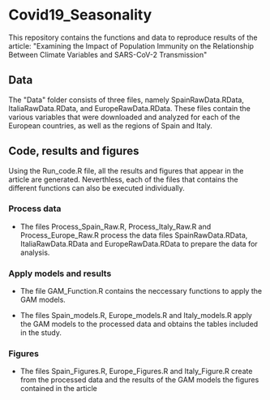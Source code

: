 # Covid19_Seasonality
This repository contains the functions and data to reproduce results of the article: "Examining the Impact of Population Immunity on the Relationship Between Climate Variables and SARS-CoV-2 Transmission"

## Data

The "Data" folder consists of three files, namely SpainRawData.RData, ItaliaRawData.RData, and EuropeRawData.RData. These files contain the various variables that were downloaded and analyzed for each of the European countries, as well as the regions of Spain and Italy.

## Code, results and figures
Using the Run_code.R file, all the results and figures that appear in the article are generated. Neverthless, each of the files that contains the different functions can also be executed individually.

### Process data

 * The files Process_Spain_Raw.R, Process_Italy_Raw.R and Process_Europe_Raw.R process the data files SpainRawData.RData, ItaliaRawData.RData and EuropeRawData.RData to prepare the data for analysis.

### Apply models and results

* The file GAM_Function.R contains the neccessary functions to apply the GAM models.

* The files Spain_models.R, Europe_models.R and Italy_models.R apply the GAM models to the processed data and obtains the tables included in the study.

### Figures

* The files Spain_Figures.R, Europe_Figures.R and Italy_Figure.R create from the processed data and the results of the GAM models the figures contained in the article

